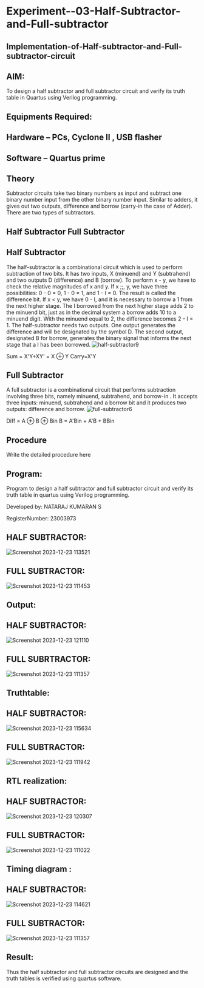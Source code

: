# Experiment--03-Half-Subtractor-and-Full-subtractor
## Implementation-of-Half-subtractor-and-Full-subtractor-circuit
## AIM:
To design a half subtractor and full subtractor circuit and verify its truth table in Quartus using Verilog programming.

## Equipments Required:
## Hardware – PCs, Cyclone II , USB flasher
## Software – Quartus prime
## Theory
Subtractor circuits take two binary numbers as input and subtract one binary number input from the other binary number input. Similar to adders, it gives out two outputs, difference and borrow (carry-in the case of Adder). There are two types of subtractors.

## Half Subtractor Full Subtractor
## Half Subtractor
The half-subtractor is a combinational circuit which is used to perform subtraction of two bits. It has two inputs, X (minuend) and Y (subtrahend) and two outputs D (difference) and B (borrow). To perform x - y, we have to check the relative magnitudes of x and y. If x ;;, y, we have three possibilities: 0 - 0 = 0, 1 - 0 = 1, and 1 - I = 0. The result is called the difference bit. If x < y, we have 0 - I, and it is necessary to borrow a 1 from the next higher stage. The I borrowed from the next higher stage adds 2 to the minuend bit, just as in the decimal system a borrow adds 10 to a minuend digit. With the minuend equal to 2, the difference becomes 2 - I = 1. The half-subtractor needs two outputs. One output generates the difference and will be designated by the symbol D. The second output, designated B for borrow, generates the binary signal that informs the next stage that a I has been borrowed.
![half-subtractor9](https://user-images.githubusercontent.com/36288975/166112538-58c3bc7c-ee5d-4e6a-ac8d-8e8328efe27a.png)


Sum = X'Y+XY' = X ⊕ Y
Carry=X'Y

## Full Subtractor
A full subtractor is a combinational circuit that performs subtraction involving three bits, namely minuend, subtrahend, and borrow-in . It accepts three inputs: minuend, subtrahend and a borrow bit and it produces two outputs: difference and borrow. 
![full-subtractor6](https://user-images.githubusercontent.com/36288975/166112541-24c68359-3de8-4674-ae22-8272ffc385ed.png)


Diff = A ⊕ B ⊕ Bin B = A'Bin + A'B + BBin

## Procedure



Write the detailed procedure here 


## Program:

Program to design a half subtractor and full subtractor circuit and verify its truth table in quartus using Verilog programming.

Developed by: NATARAJ KUMARAN S

RegisterNumber:  23003973

## HALF SUBTRACTOR:
![Screenshot 2023-12-23 113521](https://github.com/nataraj26/Experiment--03-Half-Subtractor-and-Full-subtractor/assets/147514615/c672d9d1-76b3-463d-8483-e06d6cff4711)

## FULL SUBTRACTOR:
![Screenshot 2023-12-23 111453](https://github.com/nataraj26/Experiment--03-Half-Subtractor-and-Full-subtractor/assets/147514615/42a7d67e-5756-47a2-8b6b-92643f173291)




## Output:
## HALF SUBTRACTOR:
![Screenshot 2023-12-23 121110](https://github.com/nataraj26/Experiment--03-Half-Subtractor-and-Full-subtractor/assets/147514615/a5339dd1-097b-44ec-9277-f33e6dadedb3)
## FULL SUBRTRACTOR:
![Screenshot 2023-12-23 111357](https://github.com/nataraj26/Experiment--03-Half-Subtractor-and-Full-subtractor/assets/147514615/57dbf7f6-e04a-43c4-af20-7f226fd12e0b)




## Truthtable: 
## HALF SUBTRACTOR:
![Screenshot 2023-12-23 115634](https://github.com/nataraj26/Experiment--03-Half-Subtractor-and-Full-subtractor/assets/147514615/8d472a4f-cfc3-4606-8304-3c5affa5f32a)
## FULL SUBTRACTOR:
![Screenshot 2023-12-23 111942](https://github.com/nataraj26/Experiment--03-Half-Subtractor-and-Full-subtractor/assets/147514615/d67ffd4f-70af-4f9a-b4e3-4af7899006c1)





##  RTL realization:
## HALF SUBTRACTOR:
![Screenshot 2023-12-23 120307](https://github.com/nataraj26/Experiment--03-Half-Subtractor-and-Full-subtractor/assets/147514615/59978d50-c468-4836-b3dd-c7d8ad97d812)
## FULL SUBTRACTOR:
![Screenshot 2023-12-23 111022](https://github.com/nataraj26/Experiment--03-Half-Subtractor-and-Full-subtractor/assets/147514615/4ff6742b-620b-49bf-bae6-d2a51ced6f7c)




## Timing diagram :
## HALF SUBTRACTOR:
![Screenshot 2023-12-23 114621](https://github.com/nataraj26/Experiment--03-Half-Subtractor-and-Full-subtractor/assets/147514615/cb868e1c-6f31-44d1-992e-22ed486a20a6)

## FULL SUBTRACTOR:
![Screenshot 2023-12-23 111357](https://github.com/nataraj26/Experiment--03-Half-Subtractor-and-Full-subtractor/assets/147514615/b4b6805f-9266-418d-8919-3c7399185abb)


## Result:
Thus the half subtractor and full subtractor circuits are designed and the truth tables is verified using quartus software.
